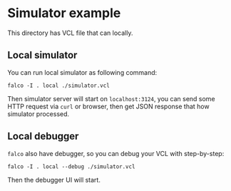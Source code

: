 # Simulator example

This directory has VCL file that can locally.

## Local simulator

You can run local simulator as following command:

```shell
falco -I . local ./simulator.vcl
```

Then simulator server will start on `localhost:3124`, you can send some HTTP request via `curl` or browser,
then get JSON response that how simulator processed.

## Local debugger

`falco` also have debugger, so you can debug your VCL with step-by-step:

```shell
falco -I . local --debug ./simulator.vcl
```

Then the debugger UI will start.
